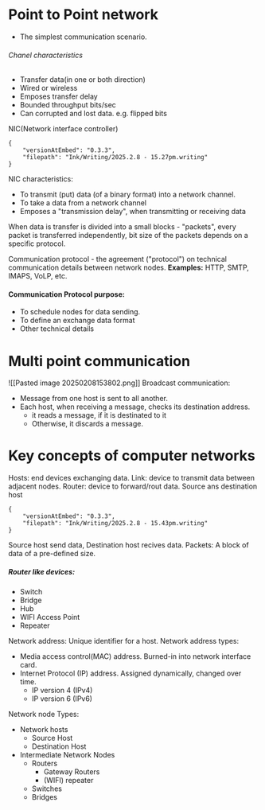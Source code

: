 # Point to Point network

* The simplest communication scenario.
###### Chanel characteristics
* Transfer data(in one or both direction)
* Wired or wireless
* Emposes transfer delay
* Bounded throughput bits/sec
* Can corrupted and lost data. e.g. flipped bits

NIC(Network interface controller)

```handwritten-ink
{
	"versionAtEmbed": "0.3.3",
	"filepath": "Ink/Writing/2025.2.8 - 15.27pm.writing"
}
```
NIC characteristics:
- To transmit (put) data (of a binary format) into a network channel.
- To take a data from a network channel
- Emposes a "transmission delay", when transmitting or receiving data

When data is transfer is divided into a small blocks - "packets", every packet is transferred independently, bit size of the packets depends on a specific protocol.

Communication protocol - the agreement ("protocol") on technical communication details between network nodes.  **Examples:** HTTP, SMTP, IMAPS, VoLP, etc.

#### Communication Protocol purpose:
- To schedule nodes for data sending.
- To define an exchange data format 
- Other technical details 

# Multi point communication 
![[Pasted image 20250208153802.png]]
Broadcast communication:
- Message from one host is sent to all another.
- Each host, when receiving a message, checks its destination address.
	- it reads a message, if it is destinated to it
	- Otherwise, it discards a message.


# Key concepts of computer networks 

Hosts: end devices exchanging data.
Link: device to transmit data between adjacent nodes.
Router: device to forward/rout data.
Source ans destination host

```handwritten-ink
{
	"versionAtEmbed": "0.3.3",
	"filepath": "Ink/Writing/2025.2.8 - 15.43pm.writing"
}
```
Source host send data, Destination host recives data.
Packets: A block of data of  a pre-defined size.

##### Router like devices:
- Switch 
- Bridge 
- Hub 
- WIFI Access Point 
- Repeater

Network address: Unique identifier for a host.
Network address types: 
- Media access control(MAC) address. Burned-in into network interface card.
- Internet Protocol (IP) address. Assigned dynamically, changed over time. 
	-  IP version 4 (IPv4)
	-  IP version 6 (IPv6)

Network node Types: 
- Network hosts 
	- Source Host
	- Destination Host
- Intermediate Network Nodes
	- Routers 
		- Gateway Routers 
		- (WIFI) repeater
	- Switches 
	- Bridges 


